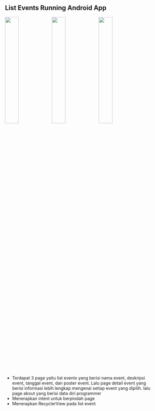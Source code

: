 ## List Events Running Android App

<img src="https://github.com/RifqiMuafa20/list-event-running-app/assets/118341868/53f5422e-9ea2-4979-9a81-872d893a51f8" width=30% height=30%>
<img src="https://github.com/RifqiMuafa20/list-event-running-app/assets/118341868/c8d2f72c-2ddd-4412-86cf-ab094634dd0a" width=30% height=30%>
<img src="https://github.com/RifqiMuafa20/list-event-running-app/assets/118341868/e4298229-d60a-4735-85b6-b523aaee9a20" width=30% height=30%>

- Terdapat 3 page yaitu list events yang berisi nama event, deskripsi event, tanggal event, dan poster event. Lalu page detail event yang berisi informasi lebih lengkap mengenai setiap event yang dipilih. lalu page about yang berisi data diri programmer
- Menerapkan intent untuk berpindah page
- Menerapkan RecyclerView pada list event

